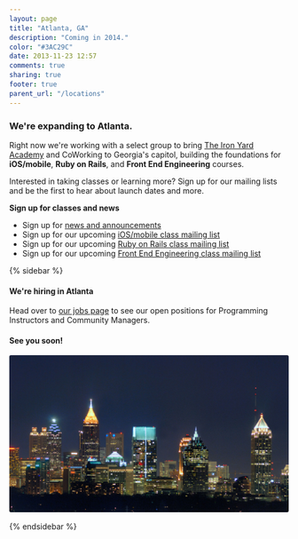 ```yaml
---
layout: page
title: "Atlanta, GA"
description: "Coming in 2014."
color: "#3AC29C"
date: 2013-11-23 12:57
comments: true
sharing: true
footer: true
parent_url: "/locations"
---
```



### We're expanding to Atlanta.

Right now we're working with a select group to bring [The Iron Yard Academy](/academy) and CoWorking to Georgia's capitol, building the foundations for **iOS/mobile**, **Ruby on Rails**, and **Front End Engineering** courses.  

Interested in taking classes or learning more? Sign up for our mailing lists and be the first to hear about launch dates and more. 

**Sign up for classes and news**

* Sign up for [news and announcements](http://eepurl.com/JoCfL)
* Sign up for our upcoming [iOS/mobile class mailing list](http://eepurl.com/JoCmT)
* Sign up for our upcoming [Ruby on Rails class mailing list](http://eepurl.com/JoCqT)
* Sign up for our upcoming [Front End Engineering class mailing list](http://eepurl.com/JoClj)

{% sidebar %}

#### We're hiring in Atlanta

Head over to [our jobs page](/jobs) to see our open positions for Programming Instructors and Community Managers. 

#### See you soon!

<img src="/images/locations/atlanta/atlanta-sidebar.jpg" style="border-radius: 3px;">

{% endsidebar %}
